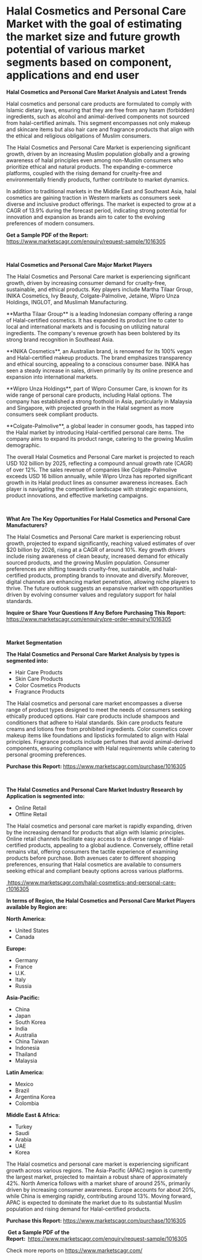 <p><h1>Halal Cosmetics and Personal Care Market with the goal of estimating the market size and future growth potential of various market segments based on component, applications and end user</h1></p><p><strong>Halal Cosmetics and Personal Care Market Analysis and Latest Trends</strong></p>
<p><p>Halal cosmetics and personal care products are formulated to comply with Islamic dietary laws, ensuring that they are free from any haram (forbidden) ingredients, such as alcohol and animal-derived components not sourced from halal-certified animals. This segment encompasses not only makeup and skincare items but also hair care and fragrance products that align with the ethical and religious obligations of Muslim consumers. </p><p>The Halal Cosmetics and Personal Care Market is experiencing significant growth, driven by an increasing Muslim population globally and a growing awareness of halal principles even among non-Muslim consumers who prioritize ethical and natural products. The expanding e-commerce platforms, coupled with the rising demand for cruelty-free and environmentally friendly products, further contribute to market dynamics. </p><p>In addition to traditional markets in the Middle East and Southeast Asia, halal cosmetics are gaining traction in Western markets as consumers seek diverse and inclusive product offerings. The market is expected to grow at a CAGR of 13.9% during the forecast period, indicating strong potential for innovation and expansion as brands aim to cater to the evolving preferences of modern consumers.</p></p>
<p><strong>Get a Sample PDF of the Report:&nbsp;</strong> <a href="https://www.marketscagr.com/enquiry/request-sample/1016305?utm_campaign=3562&utm_medium=2&utm_source=Github&utm_content=ia&utm_term=05042025&utm_id=halal-cosmetics-and-personal-care">https://www.marketscagr.com/enquiry/request-sample/1016305</a></p>
<p>&nbsp;</p>
<p><strong>Halal Cosmetics and Personal Care Major Market Players</strong></p>
<p><p>The Halal Cosmetics and Personal Care market is experiencing significant growth, driven by increasing consumer demand for cruelty-free, sustainable, and ethical products. Key players include Martha Tilaar Group, INIKA Cosmetics, Ivy Beauty, Colgate-Palmolive, Jetaine, Wipro Unza Holdings, INGLOT, and Muslimah Manufacturing.</p><p>**Martha Tilaar Group** is a leading Indonesian company offering a range of Halal-certified cosmetics. It has expanded its product line to cater to local and international markets and is focusing on utilizing natural ingredients. The company's revenue growth has been bolstered by its strong brand recognition in Southeast Asia.</p><p>**INIKA Cosmetics**, an Australian brand, is renowned for its 100% vegan and Halal-certified makeup products. The brand emphasizes transparency and ethical sourcing, appealing to a conscious consumer base. INIKA has seen a steady increase in sales, driven primarily by its online presence and expansion into international markets.</p><p>**Wipro Unza Holdings**, part of Wipro Consumer Care, is known for its wide range of personal care products, including Halal options. The company has established a strong foothold in Asia, particularly in Malaysia and Singapore, with projected growth in the Halal segment as more consumers seek compliant products.</p><p>**Colgate-Palmolive**, a global leader in consumer goods, has tapped into the Halal market by introducing Halal-certified personal care items. The company aims to expand its product range, catering to the growing Muslim demographic.</p><p>The overall Halal Cosmetics and Personal Care market is projected to reach USD 102 billion by 2025, reflecting a compound annual growth rate (CAGR) of over 12%. The sales revenue of companies like Colgate-Palmolive exceeds USD 16 billion annually, while Wipro Unza has reported significant growth in its Halal product lines as consumer awareness increases. Each player is navigating the competitive landscape with strategic expansions, product innovations, and effective marketing campaigns.</p></p>
<p>&nbsp;</p>
<p><strong>What Are The Key Opportunities For Halal Cosmetics and Personal Care Manufacturers?</strong></p>
<p><p>The Halal Cosmetics and Personal Care market is experiencing robust growth, projected to expand significantly, reaching valued estimates of over $20 billion by 2026, rising at a CAGR of around 10%. Key growth drivers include rising awareness of clean beauty, increased demand for ethically sourced products, and the growing Muslim population. Consumer preferences are shifting towards cruelty-free, sustainable, and halal-certified products, prompting brands to innovate and diversify. Moreover, digital channels are enhancing market penetration, allowing niche players to thrive. The future outlook suggests an expansive market with opportunities driven by evolving consumer values and regulatory support for halal standards.</p></p>
<p><strong>Inquire or Share Your Questions If Any Before Purchasing This Report:</strong> <a href="https://www.marketscagr.com/enquiry/pre-order-enquiry/1016305?utm_campaign=3562&utm_medium=2&utm_source=Github&utm_content=ia&utm_term=05042025&utm_id=halal-cosmetics-and-personal-care">https://www.marketscagr.com/enquiry/pre-order-enquiry/1016305</a></p>
<p>&nbsp;</p>
<p><strong>Market Segmentation</strong></p>
<p><strong>The Halal Cosmetics and Personal Care Market Analysis by types is segmented into:</strong></p>
<p><ul><li>Hair Care Products</li><li>Skin Care Products</li><li>Color Cosmetics Products</li><li>Fragrance Products</li></ul></p>
<p><p>The Halal cosmetics and personal care market encompasses a diverse range of product types designed to meet the needs of consumers seeking ethically produced options. Hair care products include shampoos and conditioners that adhere to Halal standards. Skin care products feature creams and lotions free from prohibited ingredients. Color cosmetics cover makeup items like foundations and lipsticks formulated to align with Halal principles. Fragrance products include perfumes that avoid animal-derived components, ensuring compliance with Halal requirements while catering to personal grooming preferences.</p></p>
<p><strong>Purchase this Report:&nbsp;</strong><a href="https://www.marketscagr.com/purchase/1016305?utm_campaign=3562&utm_medium=2&utm_source=Github&utm_content=ia&utm_term=05042025&utm_id=halal-cosmetics-and-personal-care">https://www.marketscagr.com/purchase/1016305</a></p>
<p>&nbsp;</p>
<p><strong>The Halal Cosmetics and Personal Care Market Industry Research by Application is segmented into:</strong></p>
<p><ul><li>Online Retail</li><li>Offline Retail</li></ul></p>
<p><p>The Halal cosmetics and personal care market is rapidly expanding, driven by the increasing demand for products that align with Islamic principles. Online retail channels facilitate easy access to a diverse range of Halal-certified products, appealing to a global audience. Conversely, offline retail remains vital, offering consumers the tactile experience of examining products before purchase. Both avenues cater to different shopping preferences, ensuring that Halal cosmetics are available to consumers seeking ethical and compliant beauty options across various platforms.</p></p>
<p><a href="https://www.marketscagr.com/halal-cosmetics-and-personal-care-r1016305?utm_campaign=3562&utm_medium=2&utm_source=Github&utm_content=ia&utm_term=05042025&utm_id=halal-cosmetics-and-personal-care">&nbsp;https://www.marketscagr.com/halal-cosmetics-and-personal-care-r1016305</a></p>
<p><strong>In terms of Region, the Halal Cosmetics and Personal Care Market Players available by Region are:</strong></p>
<p>
    <p> <strong> North America: </strong>
        <ul>
            <li>United States</li>
            <li>Canada</li>
        </ul>
        </p> 
    <p> <strong> Europe: </strong>
        <ul>
            <li>Germany</li>
            <li>France</li>
            <li>U.K.</li>
            <li>Italy</li>
            <li>Russia</li>
        </ul>
        </p> 
    <p> <strong> Asia-Pacific: </strong>
        <ul>
            <li>China</li>
            <li>Japan</li>
            <li>South Korea</li>
            <li>India</li>
            <li>Australia</li>
            <li>China Taiwan</li>
            <li>Indonesia</li>
            <li>Thailand</li>
            <li>Malaysia</li>
        </ul>
        </p> 
    <p> <strong> Latin America: </strong>
        <ul>
            <li>Mexico</li>
            <li>Brazil</li>
            <li>Argentina Korea</li>
            <li>Colombia</li>
        </ul>
        </p> 
    <p> <strong> Middle East & Africa: </strong>
        <ul>
            <li>Turkey</li>
            <li>Saudi</li>
            <li>Arabia</li>
            <li>UAE</li>
            <li>Korea</li>
        </ul>
    </p>
    </p>
<p><p>The Halal cosmetics and personal care market is experiencing significant growth across various regions. The Asia-Pacific (APAC) region is currently the largest market, projected to maintain a robust share of approximately 42%. North America follows with a market share of around 25%, primarily driven by increasing consumer awareness. Europe accounts for about 20%, while China is emerging rapidly, contributing around 13%. Moving forward, APAC is expected to dominate the market due to its substantial Muslim population and rising demand for Halal-certified products.</p></p>
<p><strong>Purchase this Report: </strong><a href="https://www.marketscagr.com/purchase/1016305?utm_campaign=3562&utm_medium=2&utm_source=Github&utm_content=ia&utm_term=05042025&utm_id=halal-cosmetics-and-personal-care">https://www.marketscagr.com/purchase/1016305</a></p>
<p>&nbsp;<strong>Get a Sample PDF of the Report:&nbsp;&nbsp;</strong><a href="https://www.marketscagr.com/enquiry/request-sample/1016305?utm_campaign=3562&utm_medium=2&utm_source=Github&utm_content=ia&utm_term=05042025&utm_id=halal-cosmetics-and-personal-care">https://www.marketscagr.com/enquiry/request-sample/1016305</a></p>
<p><strong></strong></p>
<p>Check more reports on <a href="https://www.marketscagr.com/?utm_campaign=3562&utm_medium=2&utm_source=Github&utm_content=ia&utm_term=05042025&utm_id=halal-cosmetics-and-personal-care">https://www.marketscagr.com/</a></p>